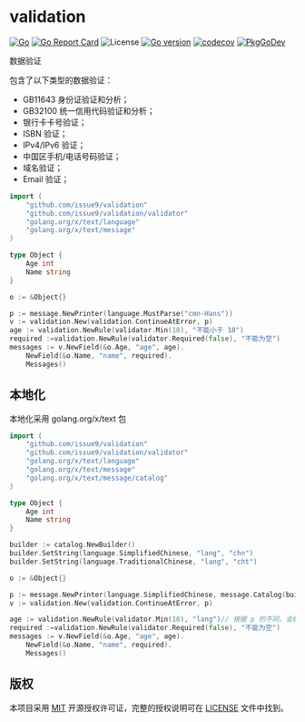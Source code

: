 # validation

[![Go](https://github.com/issue9/validation/workflows/Test/badge.svg)](https://github.com/issue9/validation/actions?query=workflow%3ATest)
[![Go Report Card](https://goreportcard.com/badge/github.com/issue9/validation)](https://goreportcard.com/report/github.com/issue9/validation)
![License](https://img.shields.io/github/license/issue9/validation)
[![Go version](https://img.shields.io/github/go-mod/go-version/issue9/validation)](https://golang.org)
[![codecov](https://codecov.io/gh/issue9/validation/branch/master/graph/badge.svg)](https://codecov.io/gh/issue9/validation)
[![PkgGoDev](https://pkg.go.dev/badge/github.com/issue9/validation)](https://pkg.go.dev/github.com/issue9/validation)

数据验证

包含了以下类型的数据验证：

- GB11643 身份证验证和分析；
- GB32100 统一信用代码验证和分析；
- 银行卡卡号验证；
- ISBN 验证；
- IPv4/IPv6 验证；
- 中国区手机/电话号码验证；
- 域名验证；
- Email 验证；

```go
import (
    "github.com/issue9/validation"
    "github.com/issue9/validation/validator"
    "golang.org/x/text/language"
    "golang.org/x/text/message"
)

type Object {
    Age int
    Name string
}

o := &Object{}

p := message.NewPrinter(language.MustParse("cmn-Hans"))
v := validation.New(validation.ContinueAtError, p)
age := validation.NewRule(validator.Min(18), "不能小于 18")
required :=validation.NewRule(validator.Required(false), "不能为空")
messages := v.NewField(&o.Age, "age", age).
    NewField(&o.Name, "name", required).
    Messages()
```

## 本地化

本地化采用 golang.org/x/text 包

```go
import (
    "github.com/issue9/validation"
    "github.com/issue9/validation/validator"
    "golang.org/x/text/language"
    "golang.org/x/text/message"
    "golang.org/x/text/message/catalog"
)

type Object {
    Age int
    Name string
}

builder := catalog.NewBuilder()
builder.SetString(language.SimplifiedChinese, "lang", "chn")
builder.SetString(language.TraditionalChinese, "lang", "cht")

o := &Object{}

p := message.NewPrinter(language.SimplifiedChinese, message.Catalog(builder))
v := validation.New(validation.ContinueAtError, p)

age := validation.NewRule(validator.Min(18), "lang")// 根据 p 的不同，会输出不同内容
required :=validation.NewRule(validator.Required(false), "不能为空")
messages := v.NewField(&o.Age, "age", age). 
    NewField(&o.Name, "name", required).
    Messages()
```

## 版权

本项目采用 [MIT](https://opensource.org/licenses/MIT) 开源授权许可证，完整的授权说明可在 [LICENSE](LICENSE) 文件中找到。
